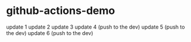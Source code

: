 # github-actions-demo

update 1
update 2
update 3
update 4 (push to the dev)
update 5 (push to the dev)
update 6 (push to the dev)